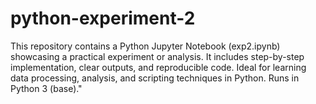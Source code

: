 # python-experiment-2
This repository contains a Python Jupyter Notebook (exp2.ipynb) showcasing a practical experiment or analysis. It includes step-by-step implementation, clear outputs, and reproducible code. Ideal for learning data processing, analysis, and scripting techniques in Python. Runs in Python 3 (base)."
